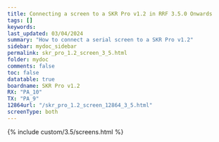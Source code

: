 ```yaml
---
title: Connecting a screen to a SKR Pro v1.2 in RRF 3.5.0 Onwards
tags: []
keywords: 
last_updated: 03/04/2024
summary: "How to connect a serial screen to a SKR Pro v1.2"
sidebar: mydoc_sidebar
permalink: skr_pro_1.2_screen_3_5.html
folder: mydoc
comments: false
toc: false
datatable: true
boardname: SKR Pro v1.2
RX: "PA_10"
TX: "PA_9"
12864url: "/skr_pro_1.2_screen_12864_3_5.html"
screenType: both
---
```


{% include custom/3.5/screens.html %}
